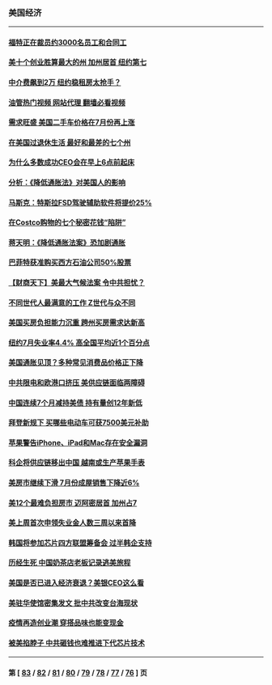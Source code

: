 ### 美国经济
---
#### [福特正在裁员约3000名员工和合同工](../../pages/ncid1078158/n13807927.md?08240445) 
#### [美十个创业胜算最大的州 加州居首 纽约第七](../../pages/ncid1078158/n13807711.md?08240445) 
#### [中介费飙到2万 纽约稳租房太抢手？](../../pages/ncid1078158/n13807401.md?08240445) 
#### [油管热门视频 网站代理 翻墙必看视频](http://209.222.30.114:81/youtube.html?08240445)
#### [需求旺盛 美国二手车价格在7月份再上涨](../../pages/ncid1078158/n13807336.md?08240445) 
#### [在美国过退休生活 最好和最差的七个州](../../pages/ncid1078158/n13807260.md?08240445) 
#### [为什么多数成功CEO会在早上6点前起床](../../pages/ncid1078158/n13805603.md?08240445) 
#### [分析：《降低通胀法》对美国人的影响](../../pages/ncid1078158/n13807179.md?08240445) 
#### [马斯克：特斯拉FSD驾驶辅助软件将提价25%](../../pages/ncid1078158/n13807264.md?08240445) 
#### [在Costco购物的七个秘密花钱“陷阱”](../../pages/ncid1078158/n13806268.md?08240445) 
#### [蒋天明：《降低通胀法案》恐加剧通胀](../../pages/ncid1078158/n13806996.md?08240445) 
#### [巴菲特获准购买西方石油公司50%股票](../../pages/ncid1078158/n13806796.md?08240445) 
#### [【财商天下】美最大气候法案 令中共担忧？](../../pages/ncid1078158/n13806783.md?08240445) 
#### [不同世代人最满意的工作 Z世代与众不同](../../pages/ncid1078158/n13804109.md?08240445) 
#### [美国买房负担能力沉重 跨州买房需求达新高](../../pages/ncid1078158/n13806456.md?08240445) 
#### [纽约7月失业率4.4% 高全国平均近1个百分点](../../pages/ncid1078158/n13806417.md?08240445) 
#### [美国通胀见顶？多种常见消费品价格正下降](../../pages/ncid1078158/n13806334.md?08240445) 
#### [中共限电和欧港口挤压 美供应链面临两障碍](../../pages/ncid1078158/n13804883.md?08240445) 
#### [中国连续7个月减持美债 持有量创12年新低](../../pages/ncid1078158/n13805844.md?08240445) 
#### [拜登新规下 买哪些电动车可获7500美元补助](../../pages/ncid1078158/n13805753.md?08240445) 
#### [苹果警告iPhone、iPad和Mac存在安全漏洞](../../pages/ncid1078158/n13805570.md?08240445) 
#### [科企将供应链移出中国 越南或生产苹果手表](../../pages/ncid1078158/n13805458.md?08240445) 
#### [美房市继续下滑 7月份成屋销售下降近6%](../../pages/ncid1078158/n13805444.md?08240445) 
#### [美12个最难负担房市 迈阿密居首 加州占7](../../pages/ncid1078158/n13805531.md?08240445) 
#### [美上周首次申领失业金人数三周以来首降](../../pages/ncid1078158/n13805402.md?08240445) 
#### [韩国将参加芯片四方联盟筹备会 过半韩企支持](../../pages/ncid1078158/n13805246.md?08240445) 
#### [历经生死 中国奶茶店老板记录逃美旅程](../../pages/ncid1078158/n13805185.md?08240445) 
#### [美国是否已进入经济衰退？美银CEO这么看](../../pages/ncid1078158/n13805146.md?08240445) 
#### [美驻华使馆密集发文 批中共改变台海现状](../../pages/ncid1078158/n13805136.md?08240445) 
#### [疫情再造创业潮 穿搭品味也能变现金](../../pages/ncid1078158/n13804846.md?08240445) 
#### [被美掐脖子 中共砸钱也难推进下代芯片技术](../../pages/ncid1078158/n13804047.md?08240445) 

---
#### 第 [ [83](./83.md?08240445) / [82](./82.md?08240445) / [81](./81.md?08240445) / [80](./80.md?08240445) / [79](./79.md?08240445) / [78](./78.md?08240445) / [77](./77.md?08240445) / [76](./76.md?08240445) ] 页
